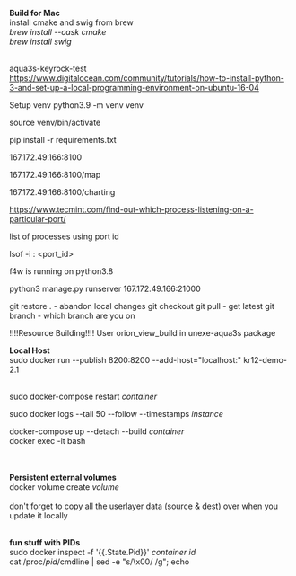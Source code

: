 <b>Build for Mac</b>
<br>install cmake and swig from brew
<br><i>brew install --cask cmake</i>
<br><i>brew install swig</i>

<br>aqua3s-keyrock-test
https://www.digitalocean.com/community/tutorials/how-to-install-python-3-and-set-up-a-local-programming-environment-on-ubuntu-16-04

Setup venv
python3.9 -m venv venv

source venv/bin/activate

pip install -r requirements.txt 


167.172.49.166:8100

167.172.49.166:8100/map

167.172.49.166:8100/charting


https://www.tecmint.com/find-out-which-process-listening-on-a-particular-port/

list of processes using port id

lsof -i : <port_id>

f4w is running on python3.8

python3 manage.py runserver 167.172.49.166:21000 


git restore . - abandon local changes
git checkout <branch>
git pull - get latest
git branch - which branch are you on

!!!!Resource Building!!!!
User orion_view_build in unexe-aqua3s package

<b>Local Host</b>
<br>
sudo docker run --publish 8200:8200 --add-host="localhost:<your ip>" kr12-demo-2.1
<br>

<br>
sudo docker-compose restart <i>container</i>
<br>

sudo docker logs --tail 50 --follow --timestamps <i>instance</i>

docker-compose up --detach --build <i>container</i>
<br>docker exec -it <mycontainer> bash

<br>
<br>
<b>Persistent external volumes</b>
<br>docker volume create <i>volume</i>

<br>
<br>
don't forget to copy all the userlayer data (source & dest) over when you update it locally


<br><b>fun stuff with PIDs</b><br>
sudo docker inspect -f '{{.State.Pid}}' <i>container id</i><br>
cat /proc/<i>pid</i>/cmdline | sed -e "s/\x00/ /g"; echo<br>